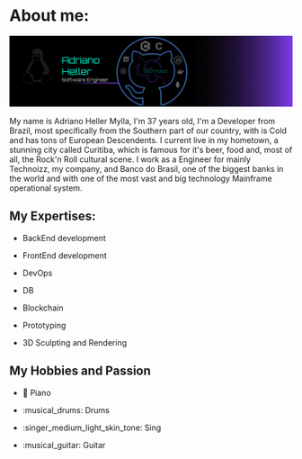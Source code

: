 # About me:

![Header](https://github.com/AdrianoHeller/AdrianoHeller/blob/master/A4%20-%208.png "Header")


My name is Adriano Heller Mylla, I'm 37 years old, I'm a Developer from Brazil, most specifically from the Southern part of our country, with is Cold and has tons of European Descendents. I current live in my hometown, a stunning city called Curitiba, which is famous for it's beer, food and, most of all, the Rock'n Roll cultural scene.
I work as a Engineer for mainly Technoizz, my company, and Banco do Brasil, one of the biggest banks in the world and with one of the most vast and big technology Mainframe operational system.

## My Expertises:

- BackEnd development

- FrontEnd development

- DevOps

- DB

- Blockchain

- Prototyping

- 3D Sculpting and Rendering

## My Hobbies and Passion

- :musical_keyboard: Piano

- :musical_drums: Drums

- :singer_medium_light_skin_tone: Sing

- :musical_guitar: Guitar

<!--
**AdrianoHeller/AdrianoHeller** is a ✨ _special_ ✨ repository because its `README.md` (this file) appears on your GitHub profile.

Here are some ideas to get you started:

- 🔭 I’m currently working on ...
- 🌱 I’m currently learning ...
- 👯 I’m looking to collaborate on ...
- 🤔 I’m looking for help with ...
- 💬 Ask me about ...
- 📫 How to reach me: ...
- 😄 Pronouns: ...
- ⚡ Fun fact: ...
-->
